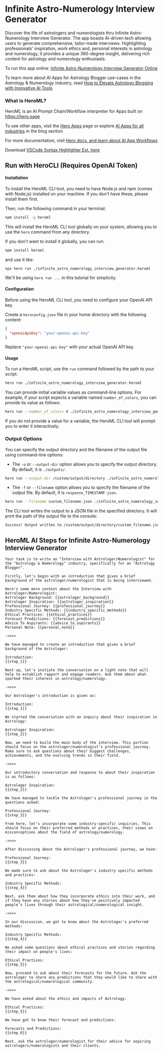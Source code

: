 # Infinite Astro-Numerology Interview Generator

Discover the life of astrologers and numerologists thru Infinite Astro-Numerology Interview Generator. The app boasts AI-driven tech allowing users to generate comprehensive, tailor-made interviews. Highlighting professionals' inspiration, work ethics and, personal interests in astrology and numerology, it provides a unique 360-degree insight, delivering rich content for astrology and numerology enthusiasts.

To run this app online: [Infinite Astro-Numerology Interview Generator Online](https://hero.page/app/infinite-astro-numerology-interview-generator-personalized-astro-numerologist-insights/mxQQ7269Lmnv1LRB4cNn)

To learn more about AI Apps for Astrology Blogger use-cases in the Astrology & Numerology industry, read [How to Elevate Astrology Blogging with Innovative AI Tools](https://hero.page/blog/ai/astrology-and-numerology/how-to-elevate-astrology-blogging-with-innovative-ai-tools/170741)

### What is HeroML?
HeroML is an AI Prompt Chain/Workflow interpreter for Apps built on https://hero.page 

To see other apps, visit the [Hero Apps](https://hero.page/apps) page or explore [AI Apps for all industries](https://hero.page/blog) in the blog section

For more documentation, visit [Hero docs, and learn about AI App Workflows](https://hero.page/tutorials/introduction-to-heroml)

Download [VSCode Syntax Highlighter Ext. here](https://marketplace.visualstudio.com/items?itemName=hero-page.heroml)

## Run with HeroCLI (Requires OpenAI Token)

#### Installation

To install the HeroML CLI tool, you need to have Node.js and npm (comes with Node.js) installed on your machine. If you don't have these, please install them first. 

Then, run the following command in your terminal:

```bash
npm install -g heroml
```

This will install the HeroML CLI tool globally on your system, allowing you to use the `hero` command from any directory.

If you don't want to install it globally, you can run:

```bash
npm install heroml
```

and use it like:

```bash
npx hero run ./infinite_astro_numerology_interview_generator.heroml
```

We'll be using `hero run ...` in this tutorial for simplicity.

#### Configuration

Before using the HeroML CLI tool, you need to configure your OpenAI API key. 

Create a `heroconfig.json` file in your home directory with the following content:

```json
{
  "openaiApiKey": "your-openai-api-key"
}
```

Replace `"your-openai-api-key"` with your actual OpenAI API key.

#### Usage

To run a HeroML script, use the `run` command followed by the path to your script:

```bash
hero run ./infinite_astro_numerology_interview_generator.heroml
```

You can provide initial variable values as command-line options. For example, if your script expects a variable named `number_of_colors`, you can provide its value as follows:

```bash
hero run --number_of_colors 4 ./infinite_astro_numerology_interview_generator.heroml
```

If you do not provide a value for a variable, the HeroML CLI tool will prompt you to enter it interactively.

### Output Options

You can specify the output directory and the filename of the output file using command-line options:

- The `-o` or `--output-dir` option allows you to specify the output directory. By default, it is `./outputs/`.

```bash
hero run --output-dir /custom/output/directory ./infinite_astro_numerology_interview_generator.heroml
```

- The `-f` or `--filename` option allows you to specify the filename of the output file. By default, it is `response_TIMESTAMP.json`.

```bash
hero run --filename custom_filename.json ./infinite_astro_numerology_interview_generator.heroml
```

The CLI tool writes the output to a JSON file in the specified directory. It will print the path of the output file to the console:

```bash
Success! Output written to /custom/output/directory/custom_filename.json
```


## HeroML AI Steps for Infinite Astro-Numerology Interview Generator
```
Your task is to write an "Interview with Astrologer/Numerologist" for the "Astrology & Numerology" industry, specifically for an "Astrology Blogger". 

Firstly, let's begin with an introduction that gives a brief background of the astrologer/numerologist that is being interviewed.

Here's some more context about the Interview with Astrologer/Numerologist:
Astrologer Background: {{astrologer_background}}
Astrologer Inspiration: {{astrologer_inspiration}}
Professional Journey: {{professional_journey}}
Industry Specific Methods: {{industry_specific_methods}}
Ethical Practices: {{ethical_practices}}
Forecast Predictions: {{forecast_predictions}}
Advice To Aspirants: {{advice_to_aspirants}}
Personal Note: {{personal_note}}

->>>>

We have managed to create an introduction that gives a brief background of the Astrologer:

Introduction:
{{step_1}}

Next up, let's initiate the conversation on a light note that will help to establish rapport and engage readers. Ask them about what sparked their interest in astrology/numerology.

->>>>

Our Astrologer's introduction is given as:

Introduction:
{{step_1}}

We started the conversation with an inquiry about their inspiration in Astrology:

Astrologer Inspiration:
{{step_2}}

Now, we need to build the main body of the interview. This portion should focus on the astrologer/numerologist’s professional journey. Make sure to ask questions about their biggest challenges, achievements, and the evolving trends in their field.

->>>>

Our introductory conversation and response to about their inspiration is as follows:

Astrologer Inspiration:
{{step_2}}

We have managed to tackle the Astrologer's professional journey in the questions asked:

Professional Journey:
{{step_3}}

From here, let's incorporate some industry-specific inquiries. This should focus on their preferred methods or practices, their views on misconceptions about the field of astrology/numerology.

->>>>

After discussing about the Astrologer's professional journey, we have:

Professional Journey:
{{step_3}}

We made sure to ask about the Astrologer's industry specific methods and practices:

Industry Specific Methods:
{{step_4}}

Next, ask them about how they incorporate ethics into their work, and if they have any stories about how they've positively impacted people’s lives through their astrological/numerological insight.

->>>>

In our discussion, we got to know about the Astrologer's preferred methods: 

Industry Specific Methods:
{{step_4}}

We asked some questions about ethical practices and stories regarding their impact on people's lives:

Ethical Practices:
{{step_5}}

Now, proceed to ask about their forecasts for the future. Ask the astrologer to share any predictions that they would like to share with the astrological/numerological community.

->>>>

We have asked about the ethics and impacts of Astrology:

Ethical Practices:
{{step_5}}

We have got to know their forecast and predictions:

Forecasts and Predictions:
{{step_6}}

Next, ask the astrologer/numerologist for their advice for aspiring astrologers/numerologists and their clients.


```

